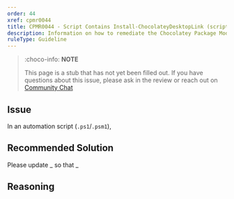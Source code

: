 ```yaml
---
order: 44
xref: cpmr0044
title: CPMR0044 - Script Contains Install-ChocolateyDesktopLink (script)
description: Information on how to remediate the Chocolatey Package Moderation Rule 0044
ruleType: Guideline
---
```


<?! Include "../../../../../shared/package-validator-rule-guideline.txt" /?>

> :choco-info: **NOTE**
>
> This page is a stub that has not yet been filled out. If you have questions about this issue, please ask in the review or reach out on [Community Chat](https://ch0.co/community)

## Issue

In an automation script (`.ps1`/`.psm1`),

## Recommended Solution

Please update _ so that _

## Reasoning
